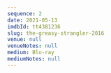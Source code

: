 ```yaml
---
sequence: 2
date: 2021-05-13
imdbId: tt4381236
slug: the-greasy-strangler-2016
venue: null
venueNotes: null
medium: Blu-ray
mediumNotes: null
---
```


